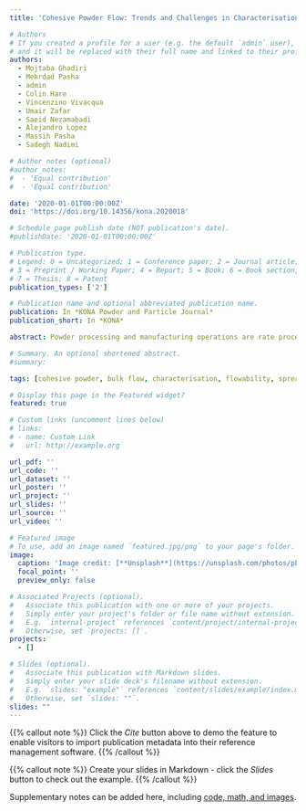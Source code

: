 ```yaml
---
title: 'Cohesive Powder Flow: Trends and Challenges in Characterisation and Analysis'

# Authors
# If you created a profile for a user (e.g. the default `admin` user), write the username (folder name) here
# and it will be replaced with their full name and linked to their profile.
authors:
  - Mojtaba Ghadiri
  - Mehrdad Pasha
  - admin
  - Colin Hare
  - Vincenzino Vivacqua
  - Umair Zafar
  - Saeid Nezamabadi
  - Alejandro Lopez
  - Massih Pasha
  - Sadegh Nadimi

# Author notes (optional)
#author_notes:
#  - 'Equal contribution'
#  - 'Equal contribution'

date: '2020-01-01T00:00:00Z'
doi: 'https://doi.org/10.14356/kona.2020018'

# Schedule page publish date (NOT publication's date).
#publishDate: '2020-01-01T00:00:00Z'

# Publication type.
# Legend: 0 = Uncategorized; 1 = Conference paper; 2 = Journal article;
# 3 = Preprint / Working Paper; 4 = Report; 5 = Book; 6 = Book section;
# 7 = Thesis; 8 = Patent
publication_types: ['2']

# Publication name and optional abbreviated publication name.
publication: In *KONA Powder and Particle Journal*
publication_short: In *KONA*

abstract: Powder processing and manufacturing operations are rate processes for which the bottleneck is cohesive powder flow. Diversity of material properties, particulate form, and sensitivity to environmental conditions, such as humidity and tribo-electric charging, make its prediction very challenging. However, this is highly desirable particularly when addressing a powder material for which only a small quantity is available. Furthermore, in a number of applications powder flow testing at low stress levels is highly desirable.Characterisation of bulk powder failure for flow initiation (quasi-static) is well established. However, bulk flow parameters are all sensitive to strain rate with which the powder is sheared, but in contrast to quasi-static test methods, there is no shear cell for characterisation of the bulk parameters in the dynamic regime. There are only a handful of instruments available for powder rheometry, in which the bulk resistance to motion can be quantified as a function of the shear strain rate, but the challenge is relating the bulk behaviour to the physical and mechanical properties of constituting particles. A critique of the current state of the art in characterisation and analysis of cohesive powder flow is presented, addressing the effects of cohesion, strain rate, fluid medium drag and particle shape.

# Summary. An optional shortened abstract.
#summary: 

tags: [cohesive powder, bulk flow, characterisation, flowability, spreadability, additive manufacturing]

# Display this page in the Featured widget?
featured: true

# Custom links (uncomment lines below)
# links:
# - name: Custom Link
#   url: http://example.org

url_pdf: ''
url_code: ''
url_dataset: ''
url_poster: ''
url_project: ''
url_slides: ''
url_source: ''
url_video: ''

# Featured image
# To use, add an image named `featured.jpg/png` to your page's folder.
image:
  caption: 'Image credit: [**Unsplash**](https://unsplash.com/photos/pLCdAaMFLTE)'
  focal_point: ''
  preview_only: false

# Associated Projects (optional).
#   Associate this publication with one or more of your projects.
#   Simply enter your project's folder or file name without extension.
#   E.g. `internal-project` references `content/project/internal-project/index.md`.
#   Otherwise, set `projects: []`.
projects:
  - []

# Slides (optional).
#   Associate this publication with Markdown slides.
#   Simply enter your slide deck's filename without extension.
#   E.g. `slides: "example"` references `content/slides/example/index.md`.
#   Otherwise, set `slides: ""`.
slides: ""
---
```


{{% callout note %}}
Click the _Cite_ button above to demo the feature to enable visitors to import publication metadata into their reference management software.
{{% /callout %}}

{{% callout note %}}
Create your slides in Markdown - click the _Slides_ button to check out the example.
{{% /callout %}}

Supplementary notes can be added here, including [code, math, and images](https://wowchemy.com/docs/writing-markdown-latex/).
